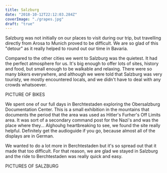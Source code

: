 ```yaml
---
title: Salzburg
date: "2018-10-12T22:12:03.284Z"
coverImage: "./grapes.jpg"
draft: "true"
---
```


Salzburg was not initially on our places to visit during our trip, but travelling directly from Arosa to Munich proved to be difficult. We are so glad of this "detour" as it really helped to round out our time in Bavaria. 

Compared to the other cities we went to Salzburg was the quietest. It had the perfect atmosphere for us. It's big enough to offer lots of sites, history and food, but small enough to be walkable and relaxing. There were so many bikers everywhere, and although we were told that Salzburg was very touristy, we mostly encountered locals, and we didn't have to deal with any crowds whatsoever. 

PICTURE OF BIKES

We spent one of our full days in Berchtestaden exploring the Obersalzburg Documentation Center. This is a small exhibition in the mountains that documents the period that the area was used as Hitler's Furher's Off Limits area. It was sort of a secondary command post for the Nazi's and was the place where they... Alghouhg heartbreaking to see, we found the site really helpful. Definitely get the audioguide if you go, because almost all of the displays are in German. 

We wanted to do a lot more in Berchtestaden but it's so spread out that it made that too difficult. For that reason, we are glad we stayed in Salzburg and the ride to Berchtestaden was really quick and easy.

PICTURES OF SALZBURG